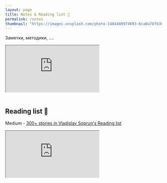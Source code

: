 ```yaml
---
layout: page
title: Notes & Reading list 📝
permalink: /notes
thumbnail: "https://images.unsplash.com/photo-1484480974693-6ca0a78fb36b"
---
```


Заметки, методики, ....

<iframe src="https://v1.embednotion.com/embed/2af354af1a90472c9874ffbe34b3e16f"></iframe>

<br>
<br>

## Reading list 📖

<i class="fa-brands fa-medium"></i> Medium -
<a href="https://medium.com/@soprun/list/reading-list" rel="noopener noreferrer" target="_blank">300+ stories in
Vladislav Soprun's Reading list</a>

<iframe src="https://v1.embednotion.com/embed/6d70de933982455bb8142e5e25de8cbc"></iframe>
